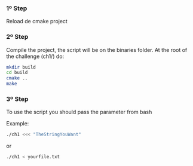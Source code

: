 ### 1º Step
Reload de cmake project
### 2º Step
Compile the project, the script will be on the binaries folder.
At the root of the challenge (ch1/) do:
```bash
mkdir build
cd build
cmake ..
make
```
### 3º Step
To use the script you should pass the parameter from bash

Example:
```bash
./ch1 <<< "TheStringYouWant"
```
or
```bash
./ch1 < yourfile.txt
```
